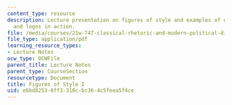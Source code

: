```yaml
---
content_type: resource
description: Lecture presentation on figures of style and examples of ethos, pathos,
  and logos in action.
file: /media/courses/21w-747-classical-rhetoric-and-modern-political-discourse-fall-2009/e6bd82536ff3310cbc364c5feea5f4ce_MIT21W_747_01F09_lec04.pdf
file_type: application/pdf
learning_resource_types:
- Lecture Notes
ocw_type: OCWFile
parent_title: Lecture Notes
parent_type: CourseSection
resourcetype: Document
title: Figures of Style I
uid: e6bd8253-6ff3-310c-bc36-4c5feea5f4ce
---
```

